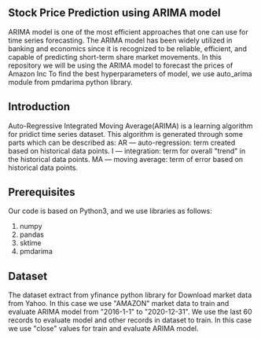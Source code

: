 ## Stock Price Prediction using ARIMA model
ARIMA model is one of the most efficient approaches that one can use for time series forecasting.
The ARIMA model has been widely utilized in banking and economics since it is recognized to be reliable, efficient, and capable of predicting short-term share market movements.
In this repository we will be using the ARIMA model to forecast the prices of Amazon Inc
To find the best hyperparameters of model, we use auto_arima module from pmdarima python library.

## Introduction
Auto-Regressive Integrated Moving Average(ARIMA) is a learning algorithm for pridict time series dataset.
This algorithm is generated through some parts which can be described as:
AR — auto-regression: term created based on historical data points.
I — integration: term for overall "trend" in the historical data points.
MA — moving average: term of error based on historical data points.

## Prerequisites
Our code is based on Python3, and we use libraries as follows:
1. numpy
2. pandas
3. sktime
4. pmdarima

## Dataset
The dataset extract from yfinance python library for Download market data from Yahoo.
In this case we use "AMAZON" market data to train and evaluate ARIMA model from "2016-1-1" to "2020-12-31".
We use the last 60 records to evaluate model and other records in dataset to train.
In this case we use "close" values for train and evaluate ARIMA model.
